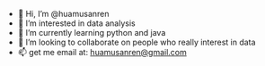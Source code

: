 - 👋 Hi, I’m @huamusanren
- 👀 I’m interested in data analysis
- 🌱 I’m currently learning python and java
- 💞️ I’m looking to collaborate on people who really interest in data
- 📫 get me email at: huamusanren@gmail.com

<!---
huamusanren/huamusanren is a ✨ special ✨ repository because its `README.md` (this file) appears on your GitHub profile.
You can click the Preview link to take a look at your changes.
--->
